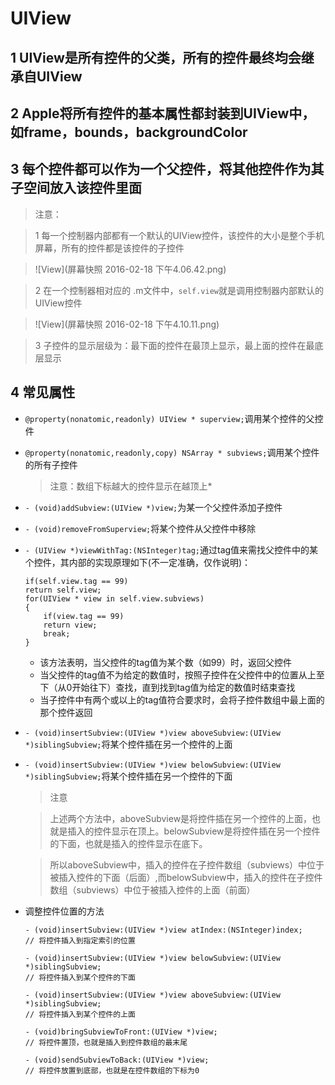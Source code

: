 #  UIView

## 1 UIView是所有控件的父类，所有的控件最终均会继承自UIView

## 2 Apple将所有控件的基本属性都封装到UIView中，如frame，bounds，backgroundColor

## 3 每个控件都可以作为一个父控件，将其他控件作为其子空间放入该控件里面
> 注意：

> 1 每一个控制器内部都有一个默认的UIView控件，该控件的大小是整个手机屏幕，所有的控件都是该控件的子控件

>![View](屏幕快照 2016-02-18 下午4.06.42.png)

> 2 在一个控制器相对应的 .m文件中，```self.view```就是调用控制器内部默认的UIView控件

>![View](屏幕快照 2016-02-18 下午4.10.11.png)

> 3 子控件的显示层级为：最下面的控件在最顶上显示，最上面的控件在最底层显示

## 4 常见属性
- ```@property(nonatomic,readonly) UIView * superview;```调用某个控件的父控件

- ```@property(nonatomic,readonly,copy) NSArray * subviews;```调用某个控件的所有子控件
    > 注意：数组下标越大的控件显示在越顶上*

- ```- (void)addSubview:(UIView *)view;```为某一个父控件添加子控件

- ```- (void)removeFromSuperview;```将某个控件从父控件中移除

- ```- (UIView *)viewWithTag:(NSInteger)tag;```通过tag值来需找父控件中的某个控件，其内部的实现原理如下(不一定准确，仅作说明)：
    ```objc
    if(self.view.tag == 99) 
    return self.view;
    for(UIView * view in self.view.subviews)
    {
        if(view.tag == 99)
        return view;
        break;
    }
    ```
    - 该方法表明，当父控件的tag值为某个数（如99）时，返回父控件
    - 当父控件的tag值不为给定的数值时，按照子控件在父控件中的位置从上至下（从0开始往下）查找，直到找到tag值为给定的数值时结束查找
    - 当子控件中有两个或以上的tag值符合要求时，会将子控件数组中最上面的那个控件返回 
    

- ```- (void)insertSubview:(UIView *)view aboveSubview:(UIView *)siblingSubview;```将某个控件插在另一个控件的上面

- ```- (void)insertSubview:(UIView *)view belowSubview:(UIView *)siblingSubview;```将某个控件插在另一个控件的下面
    > 注意

    > 上述两个方法中，aboveSubview是将控件插在另一个控件的上面，也就是插入的控件显示在顶上。belowSubview是将控件插在另一个控件的下面，也就是插入的控件显示在底下。
    
    > 所以aboveSubview中，插入的控件在子控件数组（subviews）中位于被插入控件的下面（后面）,而belowSubview中，插入的控件在子控件数组（subviews）中位于被插入控件的上面（前面）
    
- 调整控件位置的方法
    ```objc
    - (void)insertSubview:(UIView *)view atIndex:(NSInteger)index;
    // 将控件插入到指定索引的位置
    
    - (void)insertSubview:(UIView *)view belowSubview:(UIView *)siblingSubview;
    // 将控件插入到某个控件的下面
    
    - (void)insertSubview:(UIView *)view aboveSubview:(UIView *)siblingSubview;
    // 将控件插入到某个控件的上面
    
    - (void)bringSubviewToFront:(UIView *)view;
    // 将控件置顶，也就是插入到控件数组的最末尾
    
    - (void)sendSubviewToBack:(UIView *)view;
    // 将控件放置到底部，也就是在控件数组的下标为0 
    ```
